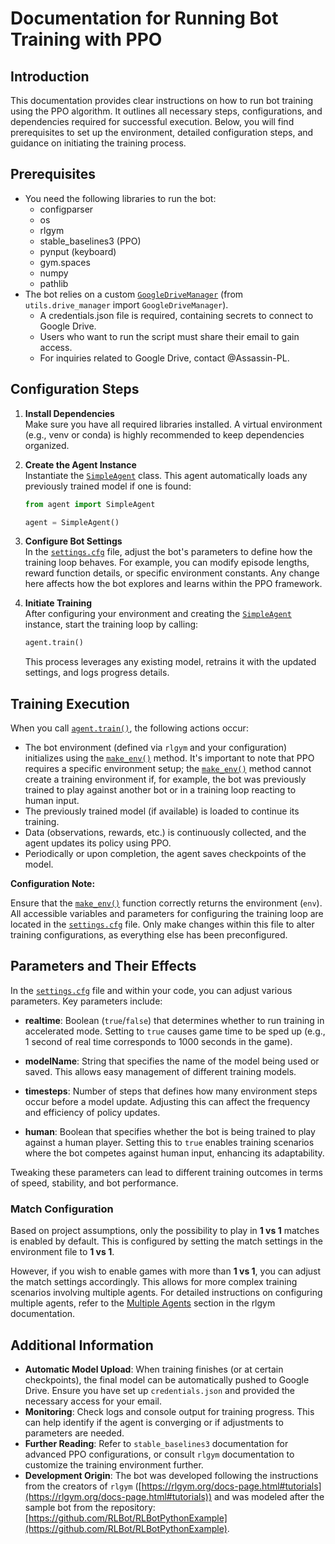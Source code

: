 # Documentation for Running Bot Training with PPO

## Introduction

This documentation provides clear instructions on how to run bot training using the PPO algorithm. It outlines all necessary steps, configurations, and dependencies required for successful execution. Below, you will find prerequisites to set up the environment, detailed configuration steps, and guidance on initiating the training process.

## Prerequisites

- You need the following libraries to run the bot:
  - configparser
  - os
  - rlgym
  - stable_baselines3 (PPO)
  - pynput (keyboard)
  - gym.spaces
  - numpy
  - pathlib
- The bot relies on a custom [`GoogleDriveManager`](https://github.com/bot-wheels/bot-wheels-core/blob/main/src/utils/drive_manager.py) (from `utils.drive_manager` import `GoogleDriveManager`).  
  - A credentials.json file is required, containing secrets to connect to Google Drive.  
  - Users who want to run the script must share their email to gain access.  
  - For inquiries related to Google Drive, contact @Assassin-PL.

## Configuration Steps

1. **Install Dependencies**  
   Make sure you have all required libraries installed. A virtual environment (e.g., venv or conda) is highly recommended to keep dependencies organized.

2. **Create the Agent Instance**  
   Instantiate the [`SimpleAgent`](https://github.com/bot-wheels/bot-wheels-core/blob/main/src/training/agent.py) class. This agent automatically loads any previously trained model if one is found:

   ```python
   from agent import SimpleAgent

   agent = SimpleAgent()

   ```

3. **Configure Bot Settings**  
   In the [`settings.cfg`](https://github.com/bot-wheels/bot-wheels-core/blob/main/src/settings.cfg) file, adjust the bot's parameters to define how the training loop behaves. For example, you can modify episode lengths, reward function details, or specific environment constants. Any change here affects how the bot explores and learns within the PPO framework.

4. **Initiate Training**  
   After configuring your environment and creating the [`SimpleAgent`](https://github.com/bot-wheels/bot-wheels-core/blob/main/src/training/agent.py#L325) instance, start the training loop by calling:

   ```python
   agent.train()
   ```

   This process leverages any existing model, retrains it with the updated settings, and logs progress details.

## Training Execution

When you call [`agent.train()`](https://github.com/bot-wheels/bot-wheels-core/blob/main/src/training/agent.py#L325), the following actions occur:

- The bot environment (defined via `rlgym` and your configuration) initializes using the [`make_env()`](https://github.com/bot-wheels/bot-wheels-core/blob/main/src/training/agent.py#L390) method. It's important to note that PPO requires a specific environment setup; the [`make_env()`](https://github.com/bot-wheels/bot-wheels-core/blob/main/src/training/agent.py#L390) method cannot create a training environment if, for example, the bot was previously trained to play against another bot or in a training loop reacting to human input.
- The previously trained model (if available) is loaded to continue its training.
- Data (observations, rewards, etc.) is continuously collected, and the agent updates its policy using PPO.
- Periodically or upon completion, the agent saves checkpoints of the model.

**Configuration Note:**

Ensure that the [`make_env()`](https://github.com/bot-wheels/bot-wheels-core/blob/main/src/training/agent.py#L390) function correctly returns the environment (`env`). All accessible variables and parameters for configuring the training loop are located in the [`settings.cfg`](https://github.com/bot-wheels/bot-wheels-core/blob/main/src/settings.cfg) file. Only make changes within this file to alter training configurations, as everything else has been preconfigured.

## Parameters and Their Effects

In the [`settings.cfg`](https://github.com/bot-wheels/bot-wheels-core/blob/main/src/settings.cfg) file and within your code, you can adjust various parameters. Key parameters include:

- **realtime**: Boolean (`true`/`false`) that determines whether to run training in accelerated mode. Setting to `true` causes game time to be sped up (e.g., 1 second of real time corresponds to 1000 seconds in the game).

- **modelName**: String that specifies the name of the model being used or saved. This allows easy management of different training models.

- **timesteps**: Number of steps that defines how many environment steps occur before a model update. Adjusting this can affect the frequency and efficiency of policy updates.

- **human**: Boolean that specifies whether the bot is being trained to play against a human player. Setting this to `true` enables training scenarios where the bot competes against human input, enhancing its adaptability.

Tweaking these parameters can lead to different training outcomes in terms of speed, stability, and bot performance.

### Match Configuration

Based on project assumptions, only the possibility to play in **1 vs 1** matches is enabled by default. This is configured by setting the match settings in the environment file to **1 vs 1**.

However, if you wish to enable games with more than **1 vs 1**, you can adjust the match settings accordingly. This allows for more complex training scenarios involving multiple agents. For detailed instructions on configuring multiple agents, refer to the [Multiple Agents](https://rlgym.org/docs-page.html#tutorials) section in the rlgym documentation.

<!-- Wstawic tutaj opis uruchamiania wizualizacji -->

## Additional Information

- **Automatic Model Upload**: When training finishes (or at certain checkpoints), the final model can be automatically pushed to Google Drive. Ensure you have set up `credentials.json` and provided the necessary access for your email.
- **Monitoring**: Check logs and console output for training progress. This can help identify if the agent is converging or if adjustments to parameters are needed.
- **Further Reading**: Refer to `stable_baselines3` documentation for advanced PPO configurations, or consult `rlgym` documentation to customize the training environment further.
- **Development Origin**: The bot was developed following the instructions from the creators of `rlgym` ([https://rlgym.org/docs-page.html#tutorials](https://rlgym.org/docs-page.html#tutorials)) and was modeled after the sample bot from the repository: [https://github.com/RLBot/RLBotPythonExample](https://github.com/RLBot/RLBotPythonExample).
